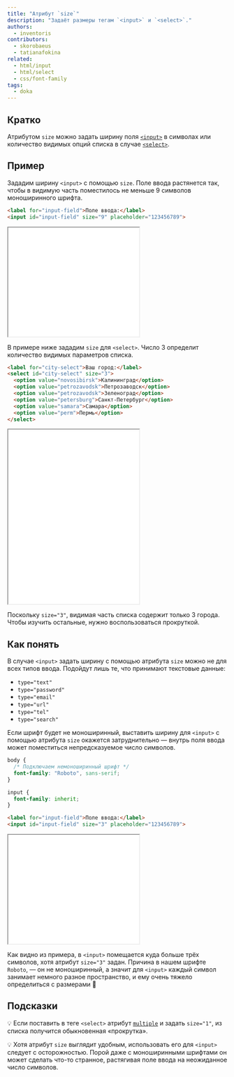 ```yaml
---
title: "Атрибут `size`"
description: "Задаёт размеры тегам `<input>` и `<select>`."
authors:
  - inventoris
contributors:
  - skorobaeus
  - tatianafokina
related:
  - html/input
  - html/select
  - css/font-family
tags:
  - doka
---
```


## Кратко

Атрибутом `size` можно задать ширину поля [`<input>`](/html/input/) в символах или количество видимых опций списка в случае [`<select>`](/html/select/).

## Пример

Зададим ширину `<input>` с помощью `size`. Поле ввода растянется так, чтобы в видимую часть поместилось не меньше 9 символов моноширинного шрифта.

```html
<label for="input-field">Поле ввода:</label>
<input id="input-field" size="9" placeholder="123456789">
```

<iframe title="Использование атрибута size в поле" src="demos/basic-input/" height="250"></iframe>

В примере ниже зададим `size` для `<select>`. Число 3 определит количество видимых параметров списка.

```html
<label for="city-select">Ваш город:</label>
<select id="city-select" size="3">
  <option value="novosibirsk">Калининград</option>
  <option value="petrozavodsk">Петрозаводск</option>
  <option value="petrozavodsk">Зеленоград</option>
  <option value="petersburg">Санкт-Петербург</option>
  <option value="samara">Самара</option>
  <option value="perm">Пермь</option>
</select>
```

<iframe title="Использование атрибута size в select" src="demos/basic-select/" height="400"></iframe>

Поскольку `size="3"`, видимая часть списка содержит только 3 города. Чтобы изучить остальные, нужно воспользоваться прокруткой.

## Как понять

В случае `<input>` задать ширину с помощью атрибута `size` можно не для всех типов ввода. Подойдут лишь те, что принимают текстовые данные:

- `type="text"`
- `type="password"`
- `type="email"`
- `type="url"`
- `type="tel"`
- `type="search"`

Если шрифт будет не моноширинный, выставить ширину для `<input>` с помощью атрибута `size` окажется затруднительно — внутрь поля ввода может поместиться непредсказуемое число символов.

```css
body {
  /* Подключаем немоноширинный шрифт */
  font-family: "Roboto", sans-serif;
}

input {
  font-family: inherit;
}
```

```html
<label for="input-field">Поле ввода:</label>
<input id="input-field" size="3" placeholder="123456789">
```

<iframe title="Использование атрибута size в input без моноширинного шрифта" src="demos/input-size-without-monospace/" height="250"></iframe>

Как видно из примера, в `<input>` помещается куда больше трёх символов, хотя атрибут `size="3"` задан. Причина в нашем шрифте `Roboto`, — он не моноширинный, а значит для `<input>` каждый символ занимает немного разное пространство, и ему очень тяжело определиться с размерами 🤕

## Подсказки

💡 Если поставить в теге `<select>` атрибут [`multiple`](/html/multiple/) и задать `size="1"`, из списка получится обыкновенная «прокрутка».

💡 Хотя атрибут `size` выглядит удобным, использовать его для `<input>` следует с осторожностью. Порой даже с моноширинными шрифтами он может сделать что-то странное, растягивая поле ввода на неожиданное число символов.
